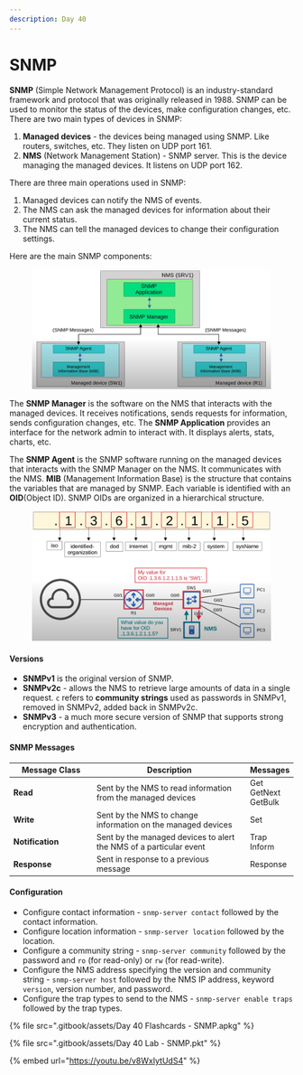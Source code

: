 ```yaml
---
description: Day 40
---
```


# SNMP

**SNMP** (Simple Network Management Protocol) is an industry-standard framework and protocol that was originally released in 1988. SNMP can be used to monitor the status of the devices, make configuration changes, etc. There are two main types of devices in SNMP:

1. **Managed devices** - the devices being managed using SNMP. Like routers, switches, etc. They listen on UDP port 161.
2. **NMS** (Network Management Station) - SNMP server. This is the device managing the managed devices. It listens on UDP port 162.

There are three main operations used in SNMP:

1. Managed devices can notify the NMS of events.
2. The NMS can ask the managed devices for information about their current status.
3. The NMS can tell the managed devices to change their configuration settings.

Here are the main SNMP components:

<figure><img src=".gitbook/assets/image (136).png" alt="snmp components" width="563"><figcaption></figcaption></figure>

The **SNMP Manager** is the software on the NMS that interacts with the managed devices. It receives notifications, sends requests for information, sends configuration changes, etc. The **SNMP Application** provides an interface for the network admin to interact with. It displays alerts, stats, charts, etc.

The **SNMP Agent** is the SNMP software running on the managed devices that interacts with the SNMP Manager on the NMS. It communicates with the NMS. **MIB** (Management Information Base) is the structure that contains the variables that are managed by SNMP. Each variable is identified with an **OID**(Object ID). SNMP OIDs are organized in a hierarchical structure.&#x20;

<figure><img src=".gitbook/assets/image (137).png" alt="oid demo" width="563"><figcaption></figcaption></figure>

#### Versions

* **SNMPv1** is the original version of SNMP.
* **SNMPv2c** - allows the NMS to retrieve large amounts of data in a single request. `c` refers to **community strings** used as passwords in SNMPv1, removed in SNMPv2, added back in SNMPv2c.
* **SNMPv3** - a much more secure version of SNMP that supports strong encryption and authentication.&#x20;

#### SNMP Messages

<table><thead><tr><th width="174">Message Class</th><th width="395.3333333333333">Description</th><th>Messages</th></tr></thead><tbody><tr><td><strong>Read</strong></td><td>Sent by the NMS to read information from the managed devices</td><td>Get<br>GetNext<br>GetBulk</td></tr><tr><td><strong>Write</strong></td><td>Sent by the NMS to change information on the managed devices</td><td>Set</td></tr><tr><td><strong>Notification</strong></td><td>Sent by the managed devices to alert the NMS of a particular event</td><td>Trap<br>Inform</td></tr><tr><td><strong>Response</strong></td><td>Sent in response to a previous message</td><td>Response</td></tr></tbody></table>

#### Configuration

* Configure contact information - `snmp-server contact` followed by the contact information.
* Configure location information - `snmp-server location` followed by the location.
* Configure a community string - `snmp-server community` followed by the password and `ro` (for read-only) or `rw` (for read-write).
* Configure the NMS address specifying the version and community string - `snmp-server host` followed by the NMS IP address, keyword `version`, version number, and password.
* Configure the trap types to send to the NMS - `snmp-server enable traps` followed by the trap types.

{% file src=".gitbook/assets/Day 40 Flashcards - SNMP.apkg" %}

{% file src=".gitbook/assets/Day 40 Lab - SNMP.pkt" %}

{% embed url="https://youtu.be/v8WxIytUdS4" %}
